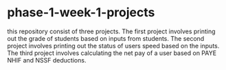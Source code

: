 # phase-1-week-1-projects
this repository consist of three projects. The first project involves printing out the grade of students based on inputs from students. The second project involves printing out the status of users speed based on the inputs. The third project involves calculating the net pay of a user based on PAYE NHIF and NSSF deductions.